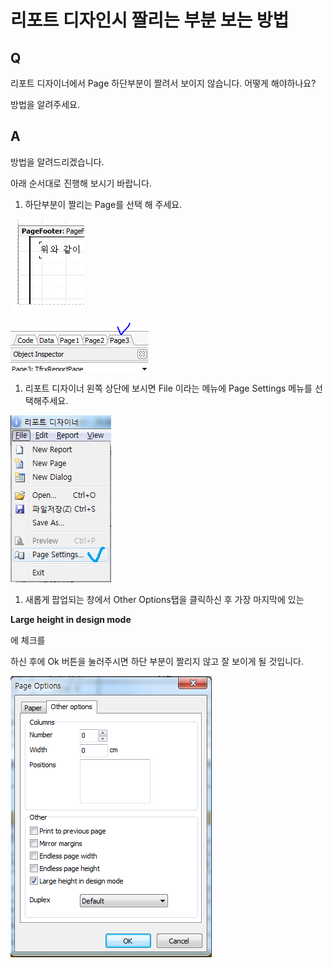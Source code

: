# 리포트 디자인시 짤리는 부분 보는 방법

## Q

리포트 디자이너에서 Page 하단부분이 짤려서 보이지 않습니다. 어떻게 해야하나요?

방법을 알려주세요.

## A

방법을 알려드리겠습니다.

아래 순서대로 진행해 보시기 바랍니다.

1. 하단부분이 짤리는 Page를 선택 해 주세요.

![](../../.gitbook/assets/01%20%2823%29.png)

![](../../.gitbook/assets/02page_.png)

1. 리포트 디자이너 왼쪽 상단에 보시면 File 이라는 메뉴에 Page Settings 메뉴를 선택해주세요.

![](../../.gitbook/assets/03file_.png)

1. 새롭게 팝업되는 창에서 Other Options탭을 클릭하신 후 가장 마지막에 있는 

**Large height in design mode**

에 체크를

하신 후에 Ok 버튼을 눌러주시면 하단 부분이 짤리지 않고 잘 보이게 될 것입니다.

![](../../.gitbook/assets/04%20%2814%29.png)

